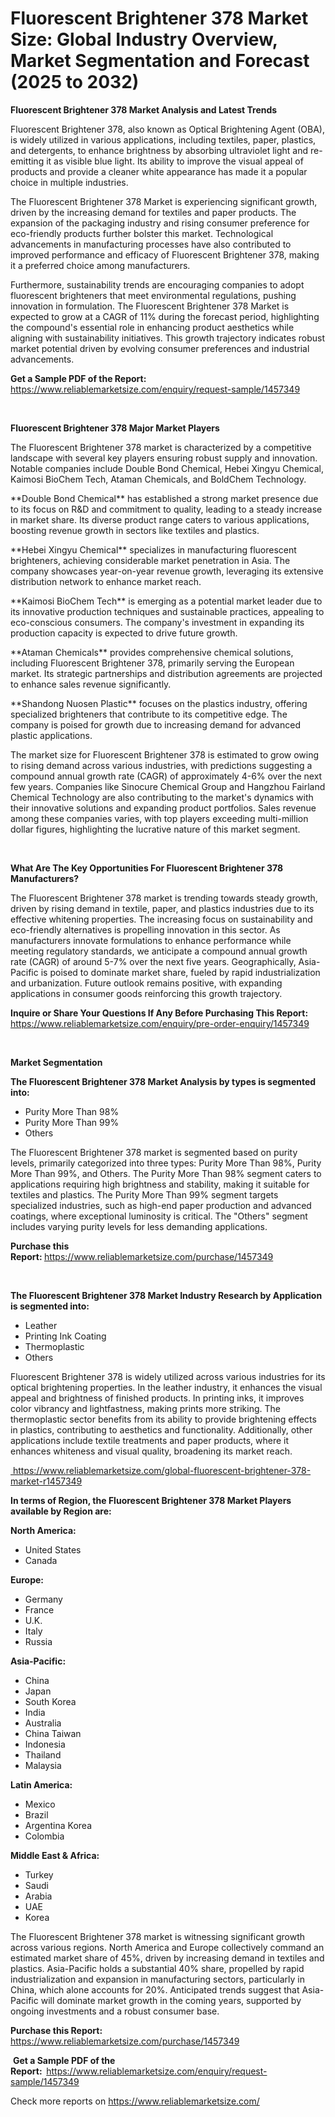 <p><h1>Fluorescent Brightener 378 Market Size: Global Industry Overview, Market Segmentation and Forecast (2025 to 2032)</h1></p><p><strong>Fluorescent Brightener 378 Market Analysis and Latest Trends</strong></p>
<p><p>Fluorescent Brightener 378, also known as Optical Brightening Agent (OBA), is widely utilized in various applications, including textiles, paper, plastics, and detergents, to enhance brightness by absorbing ultraviolet light and re-emitting it as visible blue light. Its ability to improve the visual appeal of products and provide a cleaner white appearance has made it a popular choice in multiple industries. </p><p>The Fluorescent Brightener 378 Market is experiencing significant growth, driven by the increasing demand for textiles and paper products. The expansion of the packaging industry and rising consumer preference for eco-friendly products further bolster this market. Technological advancements in manufacturing processes have also contributed to improved performance and efficacy of Fluorescent Brightener 378, making it a preferred choice among manufacturers.</p><p>Furthermore, sustainability trends are encouraging companies to adopt fluorescent brighteners that meet environmental regulations, pushing innovation in formulation. The Fluorescent Brightener 378 Market is expected to grow at a CAGR of 11% during the forecast period, highlighting the compound's essential role in enhancing product aesthetics while aligning with sustainability initiatives. This growth trajectory indicates robust market potential driven by evolving consumer preferences and industrial advancements.</p></p>
<p><strong>Get a Sample PDF of the Report:&nbsp;</strong> <a href="https://www.reliablemarketsize.com/enquiry/request-sample/1457349?utm_campaign=3537&utm_medium=2&utm_source=Github&utm_content=ia&utm_term=30032025&utm_id=fluorescent-brightener-378">https://www.reliablemarketsize.com/enquiry/request-sample/1457349</a></p>
<p>&nbsp;</p>
<p><strong>Fluorescent Brightener 378 Major Market Players</strong></p>
<p><p>The Fluorescent Brightener 378 market is characterized by a competitive landscape with several key players ensuring robust supply and innovation. Notable companies include Double Bond Chemical, Hebei Xingyu Chemical, Kaimosi BioChem Tech, Ataman Chemicals, and BoldChem Technology.</p><p>**Double Bond Chemical** has established a strong market presence due to its focus on R&D and commitment to quality, leading to a steady increase in market share. Its diverse product range caters to various applications, boosting revenue growth in sectors like textiles and plastics.</p><p>**Hebei Xingyu Chemical** specializes in manufacturing fluorescent brighteners, achieving considerable market penetration in Asia. The company showcases year-on-year revenue growth, leveraging its extensive distribution network to enhance market reach.</p><p>**Kaimosi BioChem Tech** is emerging as a potential market leader due to its innovative production techniques and sustainable practices, appealing to eco-conscious consumers. The company's investment in expanding its production capacity is expected to drive future growth.</p><p>**Ataman Chemicals** provides comprehensive chemical solutions, including Fluorescent Brightener 378, primarily serving the European market. Its strategic partnerships and distribution agreements are projected to enhance sales revenue significantly.</p><p>**Shandong Nuosen Plastic** focuses on the plastics industry, offering specialized brighteners that contribute to its competitive edge. The company is poised for growth due to increasing demand for advanced plastic applications.</p><p>The market size for Fluorescent Brightener 378 is estimated to grow owing to rising demand across various industries, with predictions suggesting a compound annual growth rate (CAGR) of approximately 4-6% over the next few years. Companies like Sinocure Chemical Group and Hangzhou Fairland Chemical Technology are also contributing to the market's dynamics with their innovative solutions and expanding product portfolios. Sales revenue among these companies varies, with top players exceeding multi-million dollar figures, highlighting the lucrative nature of this market segment.</p></p>
<p>&nbsp;</p>
<p><strong>What Are The Key Opportunities For Fluorescent Brightener 378 Manufacturers?</strong></p>
<p><p>The Fluorescent Brightener 378 market is trending towards steady growth, driven by rising demand in textile, paper, and plastics industries due to its effective whitening properties. The increasing focus on sustainability and eco-friendly alternatives is propelling innovation in this sector. As manufacturers innovate formulations to enhance performance while meeting regulatory standards, we anticipate a compound annual growth rate (CAGR) of around 5-7% over the next five years. Geographically, Asia-Pacific is poised to dominate market share, fueled by rapid industrialization and urbanization. Future outlook remains positive, with expanding applications in consumer goods reinforcing this growth trajectory.</p></p>
<p><strong>Inquire or Share Your Questions If Any Before Purchasing This Report:</strong> <a href="https://www.reliablemarketsize.com/enquiry/pre-order-enquiry/1457349?utm_campaign=3537&utm_medium=2&utm_source=Github&utm_content=ia&utm_term=30032025&utm_id=fluorescent-brightener-378">https://www.reliablemarketsize.com/enquiry/pre-order-enquiry/1457349</a></p>
<p>&nbsp;</p>
<p><strong>Market Segmentation</strong></p>
<p><strong>The Fluorescent Brightener 378 Market Analysis by types is segmented into:</strong></p>
<p><ul><li>Purity More Than 98%</li><li>Purity More Than 99%</li><li>Others</li></ul></p>
<p><p>The Fluorescent Brightener 378 market is segmented based on purity levels, primarily categorized into three types: Purity More Than 98%, Purity More Than 99%, and Others. The Purity More Than 98% segment caters to applications requiring high brightness and stability, making it suitable for textiles and plastics. The Purity More Than 99% segment targets specialized industries, such as high-end paper production and advanced coatings, where exceptional luminosity is critical. The "Others" segment includes varying purity levels for less demanding applications.</p></p>
<p><strong>Purchase this Report:&nbsp;</strong><a href="https://www.reliablemarketsize.com/purchase/1457349?utm_campaign=3537&utm_medium=2&utm_source=Github&utm_content=ia&utm_term=30032025&utm_id=fluorescent-brightener-378">https://www.reliablemarketsize.com/purchase/1457349</a></p>
<p>&nbsp;</p>
<p><strong>The Fluorescent Brightener 378 Market Industry Research by Application is segmented into:</strong></p>
<p><ul><li>Leather</li><li>Printing Ink Coating</li><li>Thermoplastic</li><li>Others</li></ul></p>
<p><p>Fluorescent Brightener 378 is widely utilized across various industries for its optical brightening properties. In the leather industry, it enhances the visual appeal and brightness of finished products. In printing inks, it improves color vibrancy and lightfastness, making prints more striking. The thermoplastic sector benefits from its ability to provide brightening effects in plastics, contributing to aesthetics and functionality. Additionally, other applications include textile treatments and paper products, where it enhances whiteness and visual quality, broadening its market reach.</p></p>
<p><a href="https://www.reliablemarketsize.com/global-fluorescent-brightener-378-market-r1457349?utm_campaign=3537&utm_medium=2&utm_source=Github&utm_content=ia&utm_term=30032025&utm_id=fluorescent-brightener-378">&nbsp;https://www.reliablemarketsize.com/global-fluorescent-brightener-378-market-r1457349</a></p>
<p><strong>In terms of Region, the Fluorescent Brightener 378 Market Players available by Region are:</strong></p>
<p>
    <p> <strong> North America: </strong>
        <ul>
            <li>United States</li>
            <li>Canada</li>
        </ul>
        </p> 
    <p> <strong> Europe: </strong>
        <ul>
            <li>Germany</li>
            <li>France</li>
            <li>U.K.</li>
            <li>Italy</li>
            <li>Russia</li>
        </ul>
        </p> 
    <p> <strong> Asia-Pacific: </strong>
        <ul>
            <li>China</li>
            <li>Japan</li>
            <li>South Korea</li>
            <li>India</li>
            <li>Australia</li>
            <li>China Taiwan</li>
            <li>Indonesia</li>
            <li>Thailand</li>
            <li>Malaysia</li>
        </ul>
        </p> 
    <p> <strong> Latin America: </strong>
        <ul>
            <li>Mexico</li>
            <li>Brazil</li>
            <li>Argentina Korea</li>
            <li>Colombia</li>
        </ul>
        </p> 
    <p> <strong> Middle East & Africa: </strong>
        <ul>
            <li>Turkey</li>
            <li>Saudi</li>
            <li>Arabia</li>
            <li>UAE</li>
            <li>Korea</li>
        </ul>
    </p>
    </p>
<p><p>The Fluorescent Brightener 378 market is witnessing significant growth across various regions. North America and Europe collectively command an estimated market share of 45%, driven by increasing demand in textiles and plastics. Asia-Pacific holds a substantial 40% share, propelled by rapid industrialization and expansion in manufacturing sectors, particularly in China, which alone accounts for 20%. Anticipated trends suggest that Asia-Pacific will dominate market growth in the coming years, supported by ongoing investments and a robust consumer base.</p></p>
<p><strong>Purchase this Report: </strong><a href="https://www.reliablemarketsize.com/purchase/1457349?utm_campaign=3537&utm_medium=2&utm_source=Github&utm_content=ia&utm_term=30032025&utm_id=fluorescent-brightener-378">https://www.reliablemarketsize.com/purchase/1457349</a></p>
<p>&nbsp;<strong>Get a Sample PDF of the Report:&nbsp;&nbsp;</strong><a href="https://www.reliablemarketsize.com/enquiry/request-sample/1457349?utm_campaign=3537&utm_medium=2&utm_source=Github&utm_content=ia&utm_term=30032025&utm_id=fluorescent-brightener-378">https://www.reliablemarketsize.com/enquiry/request-sample/1457349</a></p>
<p><strong></strong></p>
<p>Check more reports on <a href="https://www.reliablemarketsize.com/?utm_campaign=3537&utm_medium=2&utm_source=Github&utm_content=ia&utm_term=30032025&utm_id=fluorescent-brightener-378">https://www.reliablemarketsize.com/</a></p>